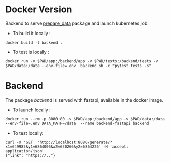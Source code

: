 # Docker Version

Backend to serve [prepare_data](https://github.com/twin-city/prepare-data) package and launch kubernetes job.

- To build it locally :
```
docker build -t backend .
```

- To test is locally :
```
docker run -v $PWD/app:/backend/app -v $PWD/tests:/backend/tests -v $PWD/data:/data --env-file=.env  backend sh -c "pytest tests -s"
```

# Backend

The package *backend* is served with fastapi, available in the docker image.

- To launch locally :
```
docker run --rm -p 8080:80 -v $PWD/app:/backend/app -v $PWD/data:/data  --env-file=.env DATA_PATH=/data  --name backend-fastapi backend
```
- To test locally:
```
curl -X 'GET' 'http://localhost:8080/generate/?x1=649985&y1=6864006&x2=650266&y2=6864226' -H 'accept: application/json'
{"link": "https://.."}
```
